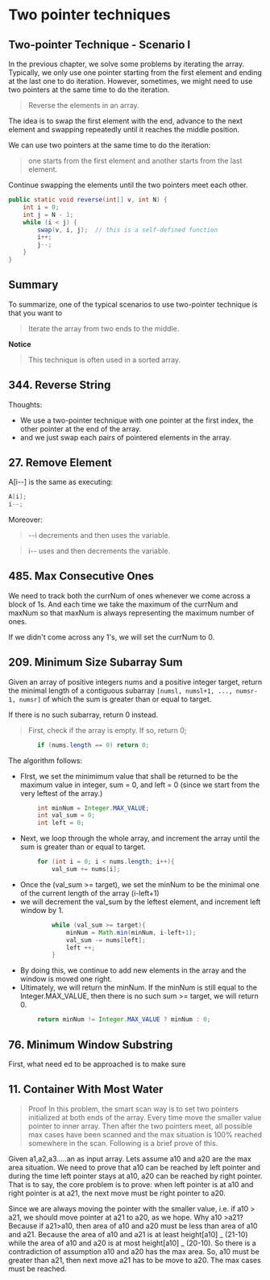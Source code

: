 # Two pointer techniques

## Two-pointer Technique - Scenario I

In the previous chapter, we solve some problems by iterating the array. Typically, we only use one pointer starting from the first element and ending at the last one to do iteration. However, sometimes, we might need to use two pointers at the same time to do the iteration.

> Reverse the elements in an array.

The idea is to swap the first element with the end, advance to the next element and swapping repeatedly until it reaches the middle position.

We can use two pointers at the same time to do the iteration:

> one starts from the first element and another starts from the last element.

Continue swapping the elements until the two pointers meet each other.

```java
public static void reverse(int[] v, int N) {
    int i = 0;
    int j = N - 1;
    while (i < j) {
        swap(v, i, j);  // this is a self-defined function
        i++;
        j--;
    }
}
```

## Summary

To summarize, one of the typical scenarios to use two-pointer technique is that you want to

> Iterate the array from two ends to the middle.

**Notice**

> This technique is often used in a sorted array.

## 344. Reverse String

Thoughts:

- We use a two-pointer technique with one pointer at the first index, the other pointer at the end of the array.
- and we just swap each pairs of pointered elements in the array.

## 27. Remove Element

A[i--] is the same as executing:

```java
A[i];
i--;
```

Moreover:

> --i decrements and then uses the variable.

> i-- uses and then decrements the variable.

## 485. Max Consecutive Ones

We need to track both the currNum of ones whenever we come across a block of 1s. And each time we take the maximum of the currNum and maxNum so that maxNum is always representing the maximum number of ones.

If we didn't come across any 1's, we will set the currNum to 0.

## 209. Minimum Size Subarray Sum

Given an array of positive integers nums and a positive integer target, return the minimal length of a contiguous subarray `[numsl, numsl+1, ..., numsr-1, numsr]` of which the sum is greater than or equal to target.

If there is no such subarray, return 0 instead.

> First, check if the array is empty. If so, return 0;

```java
        if (nums.length == 0) return 0;
```

The algorithm follows:

- FIrst, we set the minimimum value that shall be returned to be the maximum value in integer, sum = 0, and left = 0 (since we start from the very leftest of the array.)

```java
        int minNum = Integer.MAX_VALUE;
        int val_sum = 0;
        int left = 0;
```

- Next, we loop through the whole array, and increment the array until the sum is greater than or equal to target.

```java
        for (int i = 0; i < nums.length; i++){
            val_sum += nums[i];
```

- Once the (val_sum >= target), we set the minNum to be the minimal one of the current length of the array (i-left+1)
- we will decrement the val_sum by the leftest element, and increment left window by 1.

```java
            while (val_sum >= target){
                minNum = Math.min(minNum, i-left+1);
                val_sum -= nums[left];
                left ++;
            }
```

- By doing this, we continue to add new elements in the array and the window is moved one right.
- Ultimately, we will return the minNum. If the minNum is still equal to the Integer.MAX_VALUE, then there is no such sum >= target, we will return 0.

```java
        return minNum != Integer.MAX_VALUE ? minNum : 0;
```

## 76. Minimum Window Substring

First, what need ed to be approached is to make sure

## 11. Container With Most Water

> Proof
> In this problem, the smart scan way is to set two pointers initialized at both ends of the array. Every time move the smaller value pointer to inner array. Then after the two pointers meet, all possible max cases have been scanned and the max situation is 100% reached somewhere in the scan. Following is a brief prove of this.

Given a1,a2,a3.....an as input array. Lets assume a10 and a20 are the max area situation. We need to prove that a10 can be reached by left pointer and during the time left pointer stays at a10, a20 can be reached by right pointer. That is to say, the core problem is to prove: when left pointer is at a10 and right pointer is at a21, the next move must be right pointer to a20.

Since we are always moving the pointer with the smaller value, i.e. if a10 > a21, we should move pointer at a21 to a20, as we hope. Why a10 >a21? Because if a21>a10, then area of a10 and a20 must be less than area of a10 and a21. Because the area of a10 and a21 is at least height[a10] _ (21-10) while the area of a10 and a20 is at most height[a10] _ (20-10). So there is a contradiction of assumption a10 and a20 has the max area. So, a10 must be greater than a21, then next move a21 has to be move to a20. The max cases must be reached.
